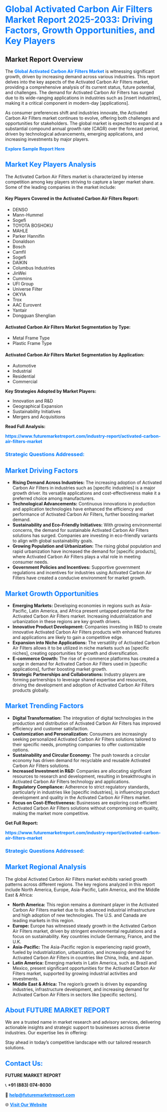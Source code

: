 <h1 style="color: #007BFF;">Global Activated Carbon Air Filters Market Report 2025-2033: Driving Factors, Growth Opportunities, and Key Players</h1>

<section id="overview">
<h2>Market Report Overview</h2>
<p>The <a href="https://www.futuremarketreport.com/industry-report/activated-carbon-air-filters-market" style="color: #007BFF; text-decoration: none;"><strong>Global Activated Carbon Air Filters Market</strong></a> is witnessing significant growth, driven by increasing demand across various industries. This report delves into the key aspects of the Activated Carbon Air Filters market, providing a comprehensive analysis of its current status, future potential, and challenges. The demand for Activated Carbon Air Filters has surged due to its wide-ranging applications in industries such as [insert industries], making it a critical component in modern-day [applications].</p>
<p>As consumer preferences shift and industries innovate, the Activated Carbon Air Filters market continues to evolve, offering both challenges and opportunities for stakeholders. The global market is expected to expand at a substantial compound annual growth rate (CAGR) over the forecast period, driven by technological advancements, emerging applications, and increasing investments by major players.</p>
</section>

<section id="overview">
<p><a href="https://www.futuremarketreport.com/request-sample/reportId=27599" style="color: #007BFF; text-decoration: none;"><strong>Explore Sample Report Here</strong></a></p>
</section>

<section id="key-players">
<h2 style="color: #007BFF;">Market Key Players Analysis</h2>
<p>The Activated Carbon Air Filters market is characterized by intense competition among key players striving to capture a larger market share. Some of the leading companies in the market include:</p>
<h4>Key Players Covered in the Activated Carbon Air Filters Report:</h4>
<ul><li>DENSO</li><li>Mann-Hummel</li><li>Sogefi</li><li>TOYOTA BOSHOKU</li><li>MAHLE</li><li>Parker Hannifin</li><li>Donaldson</li><li>Bosch</li><li>Camfil</li><li>Sogefi</li><li>DAIKIN</li><li>Columbus Industries</li><li>JinWei</li><li>Cummins</li><li>UFI Group</li><li>Universe Filter</li><li>OKYIA</li><li>Trox</li><li>AAC Eurovent</li><li>Yantair</li><li>Dongguan Shenglian</li></ul>
<h4>Activated Carbon Air Filters Market Segmentation by Type:</h4>
<ul><li>Metal Frame Type</li><li>Plastic Frame Type</li></ul>

<h4>Activated Carbon Air Filters Market Segmentation by Application:</h4>
<ul><li>Automotive</li><li>Industrial</li><li>Residential</li><li>Commercial</li></ul>
<p><strong>Key Strategies Adopted by Market Players:</strong></p>
<ul>
<li>Innovation and R&D</li>
<li>Geographical Expansion</li>
<li>Sustainability Initiatives</li>
<li>Mergers and Acquisitions</li>
</ul>
</section>

<section>
<p><strong>Read Full Analysis: </strong></p><a href="https://www.futuremarketreport.com/industry-report/activated-carbon-air-filters-market" style="color: #007BFF; text-decoration: none;"><strong>https://www.futuremarketreport.com/industry-report/activated-carbon-air-filters-market</strong></a>
<h3 style="color: #007BFF;">Strategic Questions Addressed:</h3>
</section>

<section id="driving-factors">
<h2 style="color: #007BFF;">Market Driving Factors</h2>
<ul>
<li><strong>Rising Demand Across Industries:</strong> The increasing adoption of Activated Carbon Air Filters in industries such as [specific industries] is a major growth driver. Its versatile applications and cost-effectiveness make it a preferred choice among manufacturers.</li>
<li><strong>Technological Advancements:</strong> Continuous innovations in production and application technologies have enhanced the efficiency and performance of Activated Carbon Air Filters, further boosting market demand.</li>
<li><strong>Sustainability and Eco-Friendly Initiatives:</strong> With growing environmental concerns, the demand for sustainable Activated Carbon Air Filters solutions has surged. Companies are investing in eco-friendly variants to align with global sustainability goals.</li>
<li><strong>Growing Population and Urbanization:</strong> The rising global population and rapid urbanization have increased the demand for [specific products], where Activated Carbon Air Filters plays a vital role in meeting consumer needs.</li>
<li><strong>Government Policies and Incentives:</strong> Supportive government regulations and incentives for industries using Activated Carbon Air Filters have created a conducive environment for market growth.</li>
</ul>
</section>

<section id="growth-opportunities">
<h2 style="color: #007BFF;">Market Growth Opportunities</h2>
<ul>
<li><strong>Emerging Markets:</strong> Developing economies in regions such as Asia-Pacific, Latin America, and Africa present untapped potential for the Activated Carbon Air Filters market. Increasing industrialization and urbanization in these regions are key growth drivers.</li>
<li><strong>Innovative Product Development:</strong> Companies investing in R&D to create innovative Activated Carbon Air Filters products with enhanced features and applications are likely to gain a competitive edge.</li>
<li><strong>Expansion into Niche Applications:</strong> The versatility of Activated Carbon Air Filters allows it to be utilized in niche markets such as [specific niches], creating opportunities for growth and diversification.</li>
<li><strong>E-commerce Growth:</strong> The rise of e-commerce platforms has created a surge in demand for Activated Carbon Air Filters used in [specific applications], further boosting market growth.</li>
<li><strong>Strategic Partnerships and Collaborations:</strong> Industry players are forming partnerships to leverage shared expertise and resources, driving the development and adoption of Activated Carbon Air Filters products globally.</li>
</ul>
</section>

<section id="trending-factors">
<h2 style="color: #007BFF;">Market Trending Factors</h2>
<ul>
<li><strong>Digital Transformation:</strong> The integration of digital technologies in the production and distribution of Activated Carbon Air Filters has improved efficiency and customer satisfaction.</li>
<li><strong>Customization and Personalization:</strong> Consumers are increasingly seeking personalized Activated Carbon Air Filters solutions tailored to their specific needs, prompting companies to offer customizable options.</li>
<li><strong>Sustainability and Circular Economy:</strong> The push towards a circular economy has driven demand for recyclable and reusable Activated Carbon Air Filters solutions.</li>
<li><strong>Increased Investment in R&D:</strong> Companies are allocating significant resources to research and development, resulting in breakthroughs in Activated Carbon Air Filters technology and applications.</li>
<li><strong>Regulatory Compliance:</strong> Adherence to strict regulatory standards, particularly in industries like [specific industries], is influencing product development and quality in the Activated Carbon Air Filters market.</li>
<li><strong>Focus on Cost-Effectiveness:</strong> Businesses are exploring cost-efficient Activated Carbon Air Filters solutions without compromising on quality, making the market more competitive.</li>
</ul>
</section>

<section>
<p><strong>Get Full Report: </strong></p><a href="https://www.futuremarketreport.com/industry-report/activated-carbon-air-filters-market" style="color: #007BFF; text-decoration: none;"><strong>https://www.futuremarketreport.com/industry-report/activated-carbon-air-filters-market</strong></a>
<h3 style="color: #007BFF;">Strategic Questions Addressed:</h3>
</section>


<section id="regional-analysis">
<h2 style="color: #007BFF;">Market Regional Analysis</h2>
<p>The global Activated Carbon Air Filters market exhibits varied growth patterns across different regions. The key regions analyzed in this report include North America, Europe, Asia-Pacific, Latin America, and the Middle East & Africa:</p>
<ul>
<li><strong>North America:</strong> This region remains a dominant player in the Activated Carbon Air Filters market due to its advanced industrial infrastructure and high adoption of new technologies. The U.S. and Canada are leading markets in this region.</li>
<li><strong>Europe:</strong> Europe has witnessed steady growth in the Activated Carbon Air Filters market, driven by stringent environmental regulations and a focus on sustainability. Key countries include Germany, France, and the U.K.</li>
<li><strong>Asia-Pacific:</strong> The Asia-Pacific region is experiencing rapid growth, fueled by industrialization, urbanization, and increasing demand for Activated Carbon Air Filters in countries like China, India, and Japan.</li>
<li><strong>Latin America:</strong> Emerging markets in Latin America, such as Brazil and Mexico, present significant opportunities for the Activated Carbon Air Filters market, supported by growing industrial activities and investments.</li>
<li><strong>Middle East & Africa:</strong> The region’s growth is driven by expanding industries, infrastructure development, and increasing demand for Activated Carbon Air Filters in sectors like [specific sectors].</li>
</ul>
</section>

<footer>
<h2 style="color: #007BFF;">About FUTURE MARKET REPORT</h2>
<p>We are a trusted name in market research and advisory services, delivering actionable insights and strategic support to businesses across diverse industries. Our expertise lies in offering:</p>

<p>Stay ahead in today’s competitive landscape with our tailored research solutions.</p>

<h2 style="color: #007BFF;">Contact Us:</h2>
<p><strong>FUTURE MARKET REPORT</strong></p>
<p>📞 <strong>+91 (883) 074-8030</strong></p>
<p>📧 <strong><a href="mailto:help@futuremarketreport.com" style="color: #007BFF;">help@futuremarketreport.com</a></strong></p>
<p>🌐 <strong><a href="https://www.futuremarketreport.com/" style="color: #007BFF;">Visit Our Website</a></strong></p>
</footer>